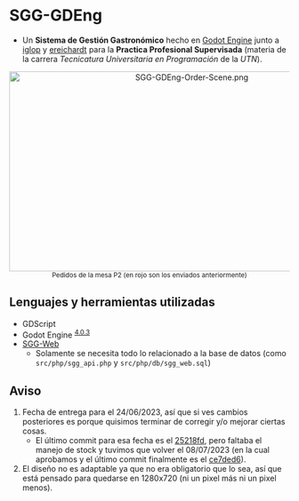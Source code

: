 # SGG-GDEng
- Un **Sistema de Gestión Gastronómico** hecho en [Godot Engine](https://godotengine.org/) junto a [iglop](https://github.com/iglop) y [ereichardt](https://github.com/ereichardt) para la **Practica Profesional Supervisada** (materia de la carrera *Tecnicatura Universitaria en Programación* de la *UTN*).

<div align="center">
    <img src="https://i.imgur.com/DLb60Ik.png" alt="SGG-GDEng-Order-Scene.png" width="640" height="360">
    <br>
    <sup>Pedidos de la mesa P2 (en rojo son los enviados anteriormente)</sup>
</div>

## Lenguajes y herramientas utilizadas
- GDScript
- Godot Engine <sup>[4.0.3](https://github.com/godotengine/godot/releases/tag/4.0.3-stable)</sup>
- [SGG-Web](https://github.com/FaArMa/SGG-Web)
  - Solamente se necesita todo lo relacionado a la base de datos (como `src/php/sgg_api.php` y `src/php/db/sgg_web.sql`)

## Aviso
1. Fecha de entrega para el 24/06/2023, así que si ves cambios posteriores es porque quisimos terminar de corregir y/o mejorar ciertas cosas.
    - El último commit para esa fecha es el [25218fd](https://github.com/FaArMa/SGG-GDEng/tree/25218fdcc4292a3e56e841fe571657b388dec796), pero faltaba el manejo de stock y tuvimos que volver el 08/07/2023 (en la cual aprobamos y el último commit finalmente es el [ce7ded6](https://github.com/FaArMa/SGG-GDEng/tree/ce7ded65f581fd7e435585e75d0a26df1cc20d6d)).
2. El diseño no es adaptable ya que no era obligatorio que lo sea, así que está pensado para quedarse en 1280x720 (ni un pixel más ni un pixel menos).
